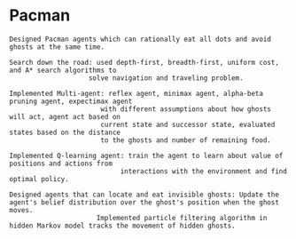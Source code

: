 # Pacman

	Designed Pacman agents which can rationally eat all dots and avoid ghosts at the same time. 
  
	Search down the road: used depth-first, breadth-first, uniform cost, and A* search algorithms to 
                        solve navigation and traveling problem.
                        
	Implemented Multi-agent: reflex agent, minimax agent, alpha-beta pruning agent, expectimax agent 
                           with different assumptions about how ghosts will act, agent act based on
                           current state and successor state, evaluated states based on the distance
                           to the ghosts and number of remaining food.
                           
	Implemented Q-learning agent: train the agent to learn about value of positions and actions from
                                interactions with the environment and find optimal policy. 
                                
	Designed agents that can locate and eat invisible ghosts: Update the agent's belief distribution over the ghost's position when the ghost moves. 
                          Implemented particle filtering algorithm in hidden Markov model tracks the movement of hidden ghosts. 
